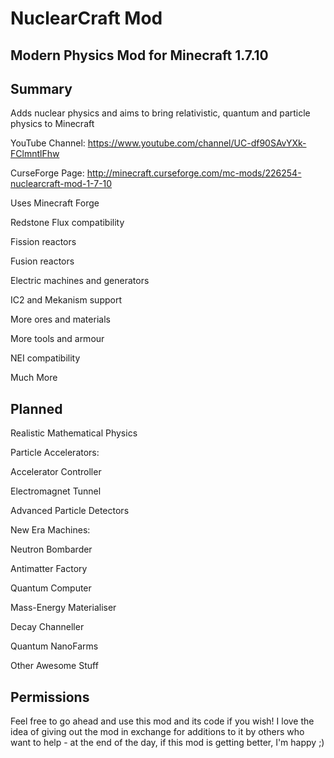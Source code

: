 NuclearCraft Mod
================
Modern Physics Mod for Minecraft 1.7.10
---------------------------------------

Summary
-------

Adds nuclear physics and aims to bring relativistic, quantum and particle physics to Minecraft

YouTube Channel: https://www.youtube.com/channel/UC-df90SAvYXk-FClmntlFhw

CurseForge Page: http://minecraft.curseforge.com/mc-mods/226254-nuclearcraft-mod-1-7-10

Uses Minecraft Forge

Redstone Flux compatibility

Fission reactors

Fusion reactors

Electric machines and generators

IC2 and Mekanism support

More ores and materials

More tools and armour

NEI compatibility

Much More


Planned
-------

Realistic Mathematical Physics

Particle Accelerators:

Accelerator Controller

Electromagnet Tunnel

Advanced Particle Detectors

New Era Machines:

Neutron Bombarder

Antimatter Factory

Quantum Computer

Mass-Energy Materialiser

Decay Channeller

Quantum NanoFarms

Other Awesome Stuff

Permissions
-----------

Feel free to go ahead and use this mod and its code if you wish! I love the idea of giving out the mod in exchange for additions to it by others who want to help - at the end of the day, if this mod is getting better, I'm happy ;)
